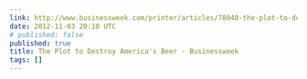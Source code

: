 ```yaml
---
link: http://www.businessweek.com/printer/articles/78040-the-plot-to-destroy-americas-beer
date: 2012-11-03 20:10 UTC
# published: false
published: true
title: The Plot to Destroy America's Beer - Businessweek
tags: []
---
```



